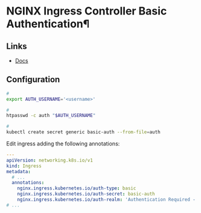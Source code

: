 # NGINX Ingress Controller Basic Authentication¶

## Links

- [Docs](https://kubernetes.github.io/ingress-nginx/examples/auth/basic/)

## Configuration

```sh
#
export AUTH_USERNAME='<username>'

#
htpasswd -c auth "$AUTH_USERNAME"

#
kubectl create secret generic basic-auth --from-file=auth
```

Edit ingress adding the following annotations:

```yml
---
apiVersion: networking.k8s.io/v1
kind: Ingress
metadata:
  # ...
  annotations:
    nginx.ingress.kubernetes.io/auth-type: basic
    nginx.ingress.kubernetes.io/auth-secret: basic-auth
    nginx.ingress.kubernetes.io/auth-realm: 'Authentication Required - $AUTH_USERNAME'
# ...
```
